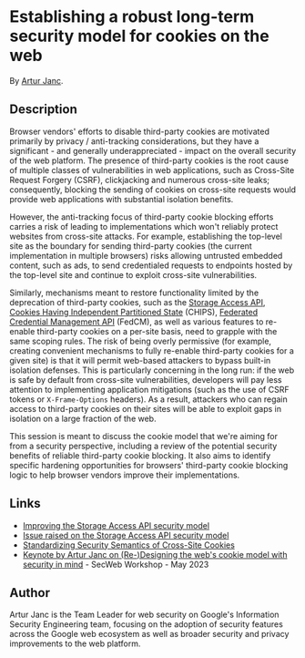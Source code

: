 # Establishing a robust long-term security model for cookies on the web

By [Artur Janc](#author).


## Description

Browser vendors' efforts to disable third-party cookies are motivated
primarily by privacy / anti-tracking considerations, but they have a
significant - and generally underappreciated - impact on the overall
security of the web platform. The presence of third-party cookies is the
root cause of multiple classes of vulnerabilities in web applications, such
as Cross-Site Request Forgery (CSRF), clickjacking and numerous cross-site
leaks; consequently, blocking the sending of cookies on cross-site requests
would provide web applications with substantial isolation benefits.

However, the anti-tracking focus of third-party cookie blocking efforts
carries a risk of leading to implementations which won't reliably protect
websites from cross-site attacks. For example, establishing the top-level
site as the boundary for sending third-party cookies (the current
implementation in multiple browsers) risks allowing untrusted embedded
content, such as ads, to send credentialed requests to endpoints hosted by
the top-level site and continue to exploit cross-site vulnerabilities.

Similarly, mechanisms meant to restore functionality limited by the
deprecation of third-party cookies, such as the
[Storage Access API](https://privacycg.github.io/storage-access/),
[Cookies Having Independent Partitioned State](https://github.com/privacycg/CHIPS) (CHIPS),
[Federated Credential Management API](https://fedidcg.github.io/FedCM/) (FedCM),
as well as various features to re-enable third-party cookies on a
per-site basis, need to grapple with the same scoping rules. The risk of
being overly permissive (for example, creating convenient mechanisms to
fully re-enable third-party cookies for a given site) is that it will
permit web-based attackers to bypass built-in isolation defenses. This is
particularly concerning in the long run: if the web is safe by default from
cross-site vulnerabilities, developers will pay less attention to
implementing application mitigations (such as the use of CSRF tokens or
`X-Frame-Options` headers). As a result, attackers who can regain access to
third-party cookies on their sites will be able to exploit gaps in
isolation on a large fraction of the web.

This session is meant to discuss the cookie model that we're aiming for
from a security perspective, including a review of the potential security
benefits of reliable third-party cookie blocking. It also aims to identify
specific hardening opportunities for browsers' third-party cookie blocking
logic to help browser vendors improve their implementations.


## Links

- [Improving the Storage Access API security model](https://docs.google.com/document/d/1AsrETl-7XvnZNbG81Zy9BcZfKbqACQYBSrjM3VsIpjY/edit#)
- [Issue raised on the Storage Access API security model](https://github.com/privacycg/storage-access/issues/113)
- [Standardizing Security Semantics of Cross-Site Cookies](https://github.com/DCtheTall/standardizing-cross-site-cookie-semantics)
- [Keynote by Artur Janc on (Re-)Designing the web's cookie model with security in mind](https://secweb.work/2023.html) - SecWeb Workshop - May 2023


## Author

Artur Janc is the Team Leader for web security on Google's Information Security
Engineering team, focusing on the adoption of security features across the
Google web ecosystem as well as broader security and privacy improvements to
the web platform.
